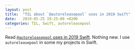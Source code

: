 ```yaml
---
layout: post
title:  "TIL about `@autoreleasepool` uses in 2019 Swift"
date:   2019-05-25 19:25:00 +0200
categories: TIL, Swift, autoreleasepool
---
```

Read [`@autoreleasepool` uses in 2019 Swift](https://swiftrocks.com/autoreleasepool-in-2019-swift.html). Nothing new. I use `autoreleasepool` in some my projects in Swift.
